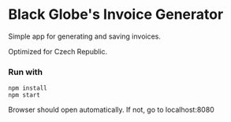 Black Globe's Invoice Generator
=====================

Simple app for generating and saving invoices.

Optimized for Czech Republic.

### Run with

```
npm install
npm start
```

Browser should open automatically. If not, go to localhost:8080